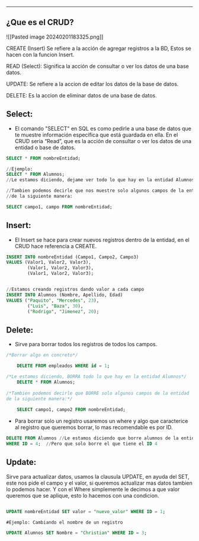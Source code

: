 
---
## ¿Que es el CRUD?

![[Pasted image 20240201183325.png]]

CREATE (Insert)
Se refiere a la acción de agregar registros a la BD, Estos se hacen con la funcion Insert.

READ (Select):
Significa la acción de consultar o ver los datos de una base datos.

UPDATE:
Se refiere a la accion de editar los datos de la base de datos.

DELETE:
Es la accion de eliminar datos de una base de datos.

## Select:

- El comando "SELECT" en SQL es como pedirle a una base de datos que te muestre información específica que está guardada en ella. En el CRUD seria “Read”, que es la acción de consultar o ver los datos de una entidad o base de datos.

```sql
SELECT * FROM nombreEntidad;

//Ejemplo:
SELECT * FROM Alumnos;
//Le estamos diciendo, dejame ver todo lo que hay en la entidad Alumnos

//Tambien podemos decirle que nos muestre solo algunos campos de la entidad 
//de la siguiente manera:

SELECT campo1, campo FROM nombreEntidad;
```

## Insert:

- El Insert se hace para crear nuevos registros dentro de la entidad, en el CRUD hace referencia a CREATE.

```sql
INSERT INTO nombreEntidad (Campo1, Campo2, Campo3)
VALUES (Valor1, Valor2, Valor3),
		(Valor1, Valor2, Valor3),
		(Valor1, Valor2, Valor3);


//Estamos creando registros dando valor a cada campo
INSERT INTO Alumnos (Nombre, Apellido, Edad)
VALUES ("Paquito", "Mercedes", 23),
		("Luis", "Baza", 30),
		("Rodrigo", "Jimenez", 20);

```

## Delete:

- Sirve para borrar todos los registros de todos los campos.
    
```sql
/*Borrar algo en concreto*/

	DELETE FROM empleados WHERE id = 1;

/*Le estamos diciendo, BORRA todo lo que hay en la entidad Alumnos*/
    DELETE * FROM Alumnos;
    
/*Tambien podemos decirle que BORRE solo algunos campos de la entidad 
de la siguiente manera:*/
    
	SELECT campo1, campo2 FROM nombreEntidad;
```
    
- Para borrar solo un registro usaremos un where y algo que caracterice al registro que queremos borrar, lo mas recomendable es por ID.
    
```sql
DELETE FROM Alumnos //Le estamos diciendo que borre alumnos de la entidad
WHERE ID = 4;  //Pero que solo borre el que tiene el ID 4
```


## Update:

Sirve para actualizar datos, usamos la clausula UPDATE, en ayuda del SET, este nos pide el campo y el valor, si queremos actualizar mas datos tambien lo podemos hacer. Y con el Where simplemente le decimos a que valor queremos que se aplique, esto lo hacemos con una condicion.

```sql

UPDATE nombreEntidad SET valor = "nuevo_valor" WHERE ID = 1;

#Ejemplo: Cambiando el nombre de un registro

UPDATE Alumnos SET Nombre = "Christian" WHERE ID = 3;

```